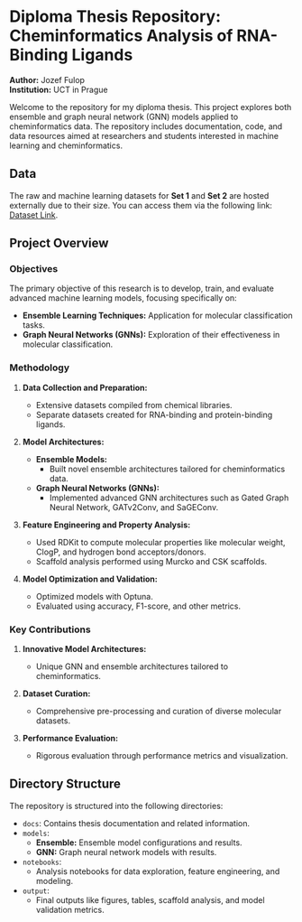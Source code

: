 # Diploma Thesis Repository: Cheminformatics Analysis of RNA-Binding Ligands

**Author:** Jozef Fulop  
**Institution:** UCT in Prague  

Welcome to the repository for my diploma thesis. This project explores both ensemble and graph neural network (GNN) models applied to cheminformatics data. The repository includes documentation, code, and data resources aimed at researchers and students interested in machine learning and cheminformatics.

## Data

The raw and machine learning datasets for **Set 1** and **Set 2** are hosted externally due to their size. You can access them via the following link: [Dataset Link](https://owncloud.cesnet.cz/index.php/s/juPLpmojqktq0IU).

## Project Overview

### Objectives

The primary objective of this research is to develop, train, and evaluate advanced machine learning models, focusing specifically on:

- **Ensemble Learning Techniques:** Application for molecular classification tasks.
- **Graph Neural Networks (GNNs):** Exploration of their effectiveness in molecular classification.

### Methodology

1. **Data Collection and Preparation:**  
   - Extensive datasets compiled from chemical libraries.  
   - Separate datasets created for RNA-binding and protein-binding ligands.
     
2. **Model Architectures:**  
   - **Ensemble Models:**  
     - Built novel ensemble architectures tailored for cheminformatics data.  
   - **Graph Neural Networks (GNNs):**  
     - Implemented advanced GNN architectures such as Gated Graph Neural Network, GATv2Conv, and SaGEConv.  

3. **Feature Engineering and Property Analysis:**  
   - Used RDKit to compute molecular properties like molecular weight, ClogP, and hydrogen bond acceptors/donors.
   - Scaffold analysis performed using Murcko and CSK scaffolds.

4. **Model Optimization and Validation:**  
   - Optimized models with Optuna.  
   - Evaluated using accuracy, F1-score, and other metrics.

### Key Contributions

1. **Innovative Model Architectures:**  
   - Unique GNN and ensemble architectures tailored to cheminformatics.

2. **Dataset Curation:**  
   - Comprehensive pre-processing and curation of diverse molecular datasets.

3. **Performance Evaluation:**  
   - Rigorous evaluation through performance metrics and visualization.

## Directory Structure

The repository is structured into the following directories:

- `docs`: Contains thesis documentation and related information.
- `models`:  
  - **Ensemble:** Ensemble model configurations and results.  
  - **GNN:** Graph neural network models with results.  
- `notebooks`:  
  - Analysis notebooks for data exploration, feature engineering, and modeling.  
- `output`:  
  - Final outputs like figures, tables, scaffold analysis, and model validation metrics.  


